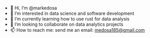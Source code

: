 - 👋 Hi, I’m @markedosa
- 👀 I’m interested in data science and software development
- 🌱 I’m currently learning how to use rust for data analysis
- 💞️ I’m looking to collaborate on data analytics projects
- 📫 How to reach me: send me an email: medosa185@gmail.com

<!---
markedosa/markedosa is a ✨ special ✨ repository because its `README.md` (this file) appears on your GitHub profile.
You can click the Preview link to take a look at your changes.
--->
